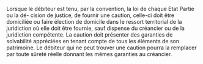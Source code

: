 Lorsque le débiteur est tenu, par la convention, la loi de chaque Etat Partie ou la dé-
cision de justice, de fournir une caution, celle-ci doit être domiciliée ou faire
élection de domicile dans le ressort territorial de la juridiction où elle doit
être fournie, sauf dispense du créancier ou de la juridiction compétente.
La caution doit présenter des garanties de solvabilité appréciées en tenant
compte de tous les éléments de son patrimoine.
Le débiteur qui ne peut trouver une caution pourra la remplacer par toute sûreté
réelle donnant les mêmes garanties au créancier.